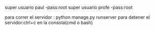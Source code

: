 super usuario paul -pass:root
super usuario profe -pass:root

para correr el servidor : python manage.py runserver
para detener el servidor:ctrl+c en la consola(cmd o bash)
